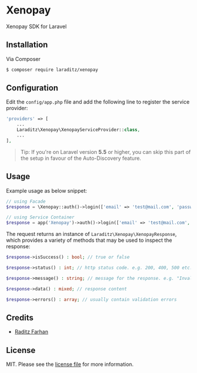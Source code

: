 # Xenopay
Xenopay SDK for Laravel

## Installation

Via Composer

``` bash
$ composer require laraditz/xenopay
```

## Configuration

Edit the `config/app.php` file and add the following line to register the service provider:

```php
'providers' => [
    ...
    Laraditz\Xenopay\XenopayServiceProvider::class,
    ...
],
```

> Tip: If you're on Laravel version **5.5** or higher, you can skip this part of the setup in favour of the Auto-Discovery feature.

## Usage

Example usage as below snippet:
```php
// using Facade
$response = \Xenopay::auth()->login(['email' => 'test@mail.com', 'password' => 'password']);

// using Service Container
$response = app('Xenopay')->auth()->login(['email' => 'test@mail.com', 'password' => 'password']);
```
The request returns an instance of `Laraditz\Xenopay\XenopayResponse`, which provides a variety of methods that may be used to inspect the response:
```php
$response->isSuccess() : bool; // true or false

$response->status() : int; // http status code. e.g. 200, 400, 500 etc.

$response->message() : string; // message for the response. e.g. "Invalid data".

$response->data() : mixed; // response content

$response->errors() : array; // usually contain validation errors
```

## Credits

- [Raditz Farhan](https://github.com/raditzfarhan)

## License

MIT. Please see the [license file](LICENSE) for more information.

